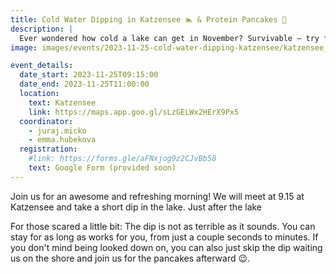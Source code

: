 ```yaml
---
title: Cold Water Dipping in Katzensee 🏊 & Protein Pancakes 🥞
description: |
  Ever wondered how cold a lake can get in November? Survivable – try for yourself 😉
image: images/events/2023-11-25-cold-water-dipping-katzensee/katzensee_dipping.jpg

event_details:
  date_start: 2023-11-25T09:15:00
  date_end: 2023-11-25T11:00:00
  location:
    text: Katzensee
    link: https://maps.app.goo.gl/sLzGELWx2HErX9Px5
  coordinator:
    - juraj.micko
    - emma.hubekova
  registration:
    #link: https://forms.gle/aFNxjog9z2CJvBb58
    text: Google Form (provided soon)
---
```


Join us for an awesome and refreshing morning! We will meet at 9.15 at Katzensee and take a short dip in the lake. Just after the lake 

For those scared a little bit: The dip is not as terrible as it sounds. You can stay for as long as works for you, from just a couple seconds to minutes. If you don't mind being looked down on, you can also just skip the dip waiting us on the shore and join us for the pancakes afterward 😉.
